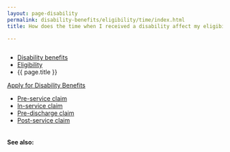 ```yaml
---
layout: page-disability
permalink: disability-benefits/eligibility/time/index.html
title: How does the time when I received a disability affect my eligibility?

---
```


<div class="splash" markdown="0">
<div class="row" markdown="0">
<div class="small-12 columns" markdown="0">

<ul class="breadcrumbs" role="menubar" aria-label="Primary">
<li class="parent"><a href="{{ site.url }}/disability-benefits/">Disability benefits</a></li>
<li class="parent"><a href="{{ site.url }}/disability-benefits/eligibility/">Eligibility</a></li>
<li class="active">{{ page.title }}</li>
</ul>

</div>
</div>
</div>

<div class="main" role="main" markdown="0">

<div class="action-bar">
  <div class="row">
    <div class="small-12 columns">
      <a class="button small start" href="{{ site.url}}/disability-benefits/get/">Apply for Disability Benefits</a>
    </div>
  </div>  
</div>

<div class="section one" markdown="0">
<div class="primary" markdown="0">
<div class="row" markdown="0">
<div class="small-12 columns" markdown="1">


<ul class="small-block-grid-1 medium-block-grid-3 cards small">

<li>
  <a href="{{ site.url }}/disability-benefits/eligibility/time/pre-service/">Pre-service claim</a>
</li>

<li>
  <a href="{{ site.url }}/disability-benefits/eligibility/time/in-service/">In-service claim</a>
</li>

<li>
  <a href="{{ site.url }}/disability-benefits/eligibility/time/pre-discharge/">Pre-discharge claim</a>
</li>

<li>
  <a href="{{ site.url }}/disability-benefits/eligibility/time/post-service/">Post-service claim</a>
</li>



</ul>


</div>
</div>
</div>
</div>

<div class="section secondary" markdown="0">
<div class="row" markdown="0">
<div class="small-12 columns" markdown="1">

#### See also:


</div>
</div>
</div>


</div>
